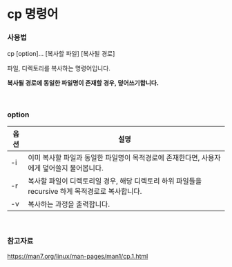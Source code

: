 # cp 명령어

### 사용법

cp [option]... [복사할 파일] [복사될 경로]

파일, 디렉토리를 복사하는 명령어입니다.

**복사될 경로에 동일한 파일명이 존재할 경우, 덮어쓰기합니다.**

<br>

### option

| 옵션 | 설명                                                         |
| ---- | ------------------------------------------------------------ |
| -i   | 이미 복사할 파일과 동일한 파일명이 목적경로에 존재한다면, 사용자에게 덮어쓸지 물어봅니다. |
| -r   | 복사할 파일이 디렉토리일 경우, 해당 디렉토리 하위 파일들을 recursive 하게 목적경로로 복사합니다. |
| -v   | 복사하는 과정을 출력합니다.                                  |

<br>

### 참고자료

https://man7.org/linux/man-pages/man1/cp.1.html

